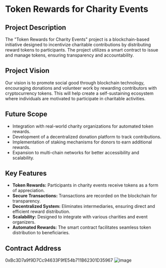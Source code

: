 # Token Rewards for Charity Events

## Project Description
The "Token Rewards for Charity Events" project is a blockchain-based initiative designed to incentivize charitable contributions by distributing reward tokens to participants. The project utilizes a smart contract to issue and manage tokens, ensuring transparency and accountability.

## Project Vision
Our vision is to promote social good through blockchain technology, encouraging donations and volunteer work by rewarding contributors with cryptocurrency tokens. This will help create a self-sustaining ecosystem where individuals are motivated to participate in charitable activities.

## Future Scope
- Integration with real-world charity organizations for automated token rewards.
- Development of a decentralized donation platform to track contributions.
- Implementation of staking mechanisms for donors to earn additional rewards.
- Expansion to multi-chain networks for better accessibility and scalability.

## Key Features
- **Token Rewards:** Participants in charity events receive tokens as a form of appreciation.
- **Secure Transactions:** Transactions are recorded on the blockchain for transparency.
- **Decentralized System:** Eliminates intermediaries, ensuring direct and efficient reward distribution.
- **Scalability:** Designed to integrate with various charities and event organizers.
- **Automated Rewards:** The smart contract facilitates seamless token distribution to beneficiaries.


## Contract Address
0xBc3D7a9f9D7Cc94633F9fE54b711B62301D35967
![image](https://github.com/user-attachments/assets/c3bd6a80-514f-49b0-b837-c66ba21d9c7b)
